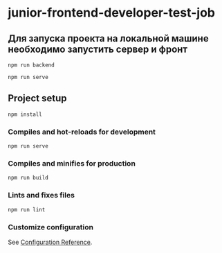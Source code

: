 # junior-frontend-developer-test-job

## Для запуска проекта на локальной машине необходимо запустить сервер и фронт
```
npm run backend
```
```
npm run serve
```

## Project setup
```
npm install
```

### Compiles and hot-reloads for development
```
npm run serve
```

### Compiles and minifies for production
```
npm run build
```

### Lints and fixes files
```
npm run lint
```

### Customize configuration
See [Configuration Reference](https://cli.vuejs.org/config/).
